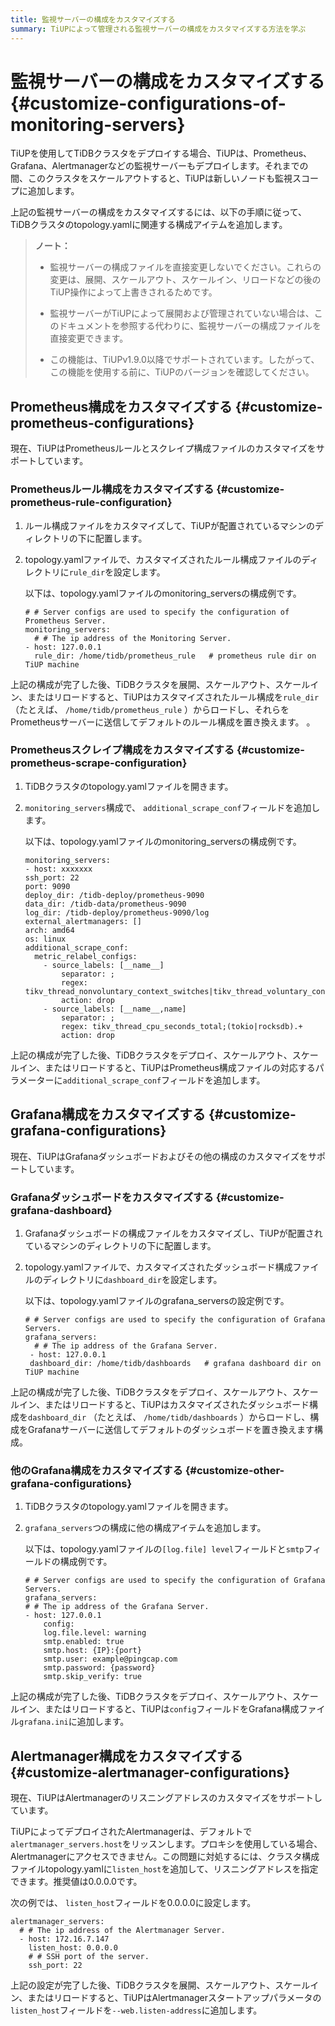 ```yaml
---
title: 監視サーバーの構成をカスタマイズする
summary: TiUPによって管理される監視サーバーの構成をカスタマイズする方法を学ぶ
---
```


# 監視サーバーの構成をカスタマイズする {#customize-configurations-of-monitoring-servers}

TiUPを使用してTiDBクラスタをデプロイする場合、TiUPは、Prometheus、Grafana、Alertmanagerなどの監視サーバーもデプロイします。それまでの間、このクラスタをスケールアウトすると、TiUPは新しいノードも監視スコープに追加します。

上記の監視サーバーの構成をカスタマイズするには、以下の手順に従って、TiDBクラスタのtopology.yamlに関連する構成アイテムを追加します。

> **ノート：**
>
> -   監視サーバーの構成ファイルを直接変更しないでください。これらの変更は、展開、スケールアウト、スケールイン、リロードなどの後のTiUP操作によって上書きされるためです。
>
> -   監視サーバーがTiUPによって展開および管理されていない場合は、このドキュメントを参照する代わりに、監視サーバーの構成ファイルを直接変更できます。
>
> -   この機能は、TiUPv1.9.0以降でサポートされています。したがって、この機能を使用する前に、TiUPのバージョンを確認してください。

## Prometheus構成をカスタマイズする {#customize-prometheus-configurations}

現在、TiUPはPrometheusルールとスクレイプ構成ファイルのカスタマイズをサポートしています。

### Prometheusルール構成をカスタマイズする {#customize-prometheus-rule-configuration}

1.  ルール構成ファイルをカスタマイズして、TiUPが配置されているマシンのディレクトリの下に配置します。

2.  topology.yamlファイルで、カスタマイズされたルール構成ファイルのディレクトリに`rule_dir`を設定します。

    以下は、topology.yamlファイルのmonitoring_serversの構成例です。

    ```
    # # Server configs are used to specify the configuration of Prometheus Server.
    monitoring_servers:
      # # The ip address of the Monitoring Server.
    - host: 127.0.0.1
      rule_dir: /home/tidb/prometheus_rule   # prometheus rule dir on TiUP machine
    ```

上記の構成が完了した後、TiDBクラスタを展開、スケールアウト、スケールイン、またはリロードすると、TiUPはカスタマイズされたルール構成を`rule_dir` （たとえば、 `/home/tidb/prometheus_rule` ）からロードし、それらをPrometheusサーバーに送信してデフォルトのルール構成を置き換えます。 。

### Prometheusスクレイプ構成をカスタマイズする {#customize-prometheus-scrape-configuration}

1.  TiDBクラスタのtopology.yamlファイルを開きます。

2.  `monitoring_servers`構成で、 `additional_scrape_conf`フィールドを追加します。

    以下は、topology.yamlファイルのmonitoring_serversの構成例です。

    ```
    monitoring_servers:
    - host: xxxxxxx
    ssh_port: 22
    port: 9090
    deploy_dir: /tidb-deploy/prometheus-9090
    data_dir: /tidb-data/prometheus-9090
    log_dir: /tidb-deploy/prometheus-9090/log
    external_alertmanagers: []
    arch: amd64
    os: linux
    additional_scrape_conf:
      metric_relabel_configs:
        - source_labels: [__name__]
            separator: ;
            regex: tikv_thread_nonvoluntary_context_switches|tikv_thread_voluntary_context_switches|tikv_threads_io_bytes_total
            action: drop
        - source_labels: [__name__,name]
            separator: ;
            regex: tikv_thread_cpu_seconds_total;(tokio|rocksdb).+
            action: drop
    ```

上記の構成が完了した後、TiDBクラスタをデプロイ、スケールアウト、スケールイン、またはリロードすると、TiUPはPrometheus構成ファイルの対応するパラメーターに`additional_scrape_conf`フィールドを追加します。

## Grafana構成をカスタマイズする {#customize-grafana-configurations}

現在、TiUPはGrafanaダッシュボードおよびその他の構成のカスタマイズをサポートしています。

### Grafanaダッシュボードをカスタマイズする {#customize-grafana-dashboard}

1.  Grafanaダッシュボードの構成ファイルをカスタマイズし、TiUPが配置されているマシンのディレクトリの下に配置します。

2.  topology.yamlファイルで、カスタマイズされたダッシュボード構成ファイルのディレクトリに`dashboard_dir`を設定します。

    以下は、topology.yamlファイルのgrafana_serversの設定例です。

    ```
    # # Server configs are used to specify the configuration of Grafana Servers.
    grafana_servers:
      # # The ip address of the Grafana Server.
     - host: 127.0.0.1
     dashboard_dir: /home/tidb/dashboards   # grafana dashboard dir on TiUP machine
    ```

上記の構成が完了した後、TiDBクラスタをデプロイ、スケールアウト、スケールイン、またはリロードすると、TiUPはカスタマイズされたダッシュボード構成を`dashboard_dir` （たとえば、 `/home/tidb/dashboards` ）からロードし、構成をGrafanaサーバーに送信してデフォルトのダッシュボードを置き換えます構成。

### 他のGrafana構成をカスタマイズする {#customize-other-grafana-configurations}

1.  TiDBクラスタのtopology.yamlファイルを開きます。

2.  `grafana_servers`つの構成に他の構成アイテムを追加します。

    以下は、topology.yamlファイルの`[log.file] level`フィールドと`smtp`フィールドの構成例です。

    ```
    # # Server configs are used to specify the configuration of Grafana Servers.
    grafana_servers:
    # # The ip address of the Grafana Server.
    - host: 127.0.0.1
        config:
        log.file.level: warning
        smtp.enabled: true
        smtp.host: {IP}:{port}
        smtp.user: example@pingcap.com
        smtp.password: {password}
        smtp.skip_verify: true
    ```

上記の構成が完了した後、TiDBクラスタをデプロイ、スケールアウト、スケールイン、またはリロードすると、TiUPは`config`フィールドをGrafana構成ファイル`grafana.ini`に追加します。

## Alertmanager構成をカスタマイズする {#customize-alertmanager-configurations}

現在、TiUPはAlertmanagerのリスニングアドレスのカスタマイズをサポートしています。

TiUPによってデプロイされたAlertmanagerは、デフォルトで`alertmanager_servers.host`をリッスンします。プロキシを使用している場合、Alertmanagerにアクセスできません。この問題に対処するには、クラスタ構成ファイルtopology.yamlに`listen_host`を追加して、リスニングアドレスを指定できます。推奨値は0.0.0.0です。

次の例では、 `listen_host`フィールドを0.0.0.0に設定します。

```
alertmanager_servers:
  # # The ip address of the Alertmanager Server.
  - host: 172.16.7.147
    listen_host: 0.0.0.0
    # # SSH port of the server.
    ssh_port: 22
```

上記の設定が完了した後、TiDBクラスタを展開、スケールアウト、スケールイン、またはリロードすると、TiUPはAlertmanagerスタートアップパラメータの`listen_host`フィールドを`--web.listen-address`に追加します。
